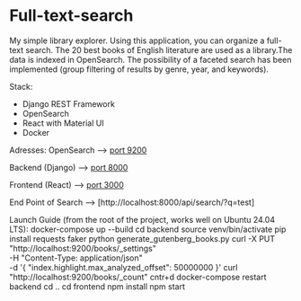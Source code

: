 # Full-text-search
My simple library explorer. Using this application, you can organize a full-text search. The 20 best books of English literature are used as a library.The data is indexed in OpenSearch. The possibility of a faceted search has been implemented (group filtering of results by genre, year, and keywords).

Stack:
- Django REST Framework
- OpenSearch
- React with Material UI
- Docker

Adresses:
OpenSearch --> [port 9200](http://localhost:9200)

Backend (Django) --> [port 8000](http://localhost:8000/)

Frontend (React) --> [port 3000](http://localhost:3000)

End Point of Search --> [http://localhost:8000/api/search/?q=test]

Launch Guide (from the root of the project, works well on Ubuntu 24.04 LTS):
docker-compose up --build
cd backend
source venv/bin/activate
pip install requests faker
python generate_gutenberg_books.py
curl -X PUT "http://localhost:9200/books/_settings" \
  -H "Content-Type: application/json" \
  -d '{
    "index.highlight.max_analyzed_offset": 50000000
}'
curl "http://localhost:9200/books/_count"
cntr+d
docker-compose restart backend
cd ..
cd frontend
npm install
npm start




